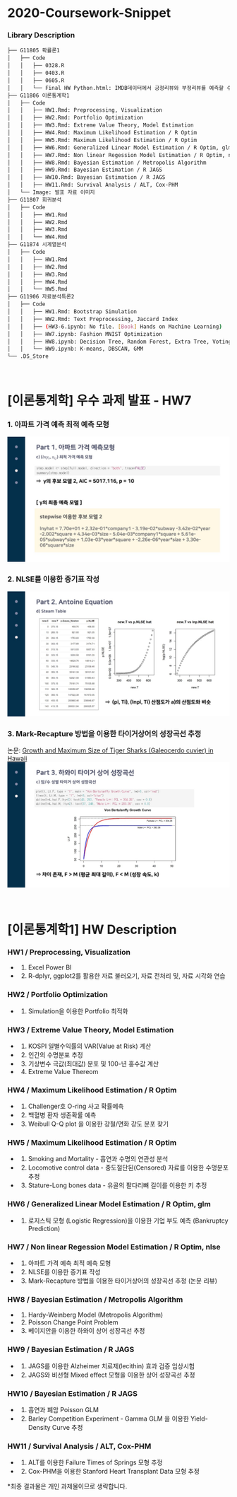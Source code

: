 # 2020-Coursework-Snippet

### Library Description

```bash
├── G11805 확률론1
│   ├── Code
│   │   ├── 0328.R  
│   │   ├── 0403.R
│   │   ├── 0605.R
│   │   └── Final HW Python.html: IMDB데이터에서 긍정리뷰와 부정리뷰를 예측할 수 있는 모델 구축
├── G11806 이론통계학1 
│   ├── Code
│   │   ├── HW1.Rmd: Preprocessing, Visualization
│   │   ├── HW2.Rmd: Portfolio Optimization
│   │   ├── HW3.Rmd: Extreme Value Theory, Model Estimation
│   │   ├── HW4.Rmd: Maximum Likelihood Estimation / R Optim
│   │   ├── HW5.Rmd: Maximum Likelihood Estimation / R Optim
│   │   ├── HW6.Rmd: Generalized Linear Model Estimation / R Optim, glm
│   │   ├── HW7.Rmd: Non linear Regession Model Estimation / R Optim, nlse
│   │   ├── HW8.Rmd: Bayesian Estimation / Metropolis Algorithm
│   │   ├── HW9.Rmd: Bayesian Estimation / R JAGS
│   │   ├── HW10.Rmd: Bayesian Estimation / R JAGS
│   │   ├── HW11.Rmd: Survival Analysis / ALT, Cox-PHM
│   └── Image: 발표 자료 이미지
├── G11807 회귀분석
│   ├── Code
│   │   ├── HW1.Rmd
│   │   ├── HW2.Rmd
│   │   ├── HW3.Rmd
│   │   └── HW4.Rmd
├── G11874 시계열분석
│   ├── Code
│   │   ├── HW1.Rmd
│   │   ├── HW2.Rmd
│   │   ├── HW3.Rmd
│   │   ├── HW4.Rmd
│   │   └── HW5.Rmd
├── G11906 자료분석특론2
│   ├── Code
│   │   ├── HW1.Rmd: Bootstrap Simulation
│   │   ├── HW2.Rmd: Text Preprocessing, Jaccard Index
│   │   ├── (HW3-6.ipynb: No file. [Book] Hands on Machine Learning)
│   │   ├── HW7.ipynb: Fashion MNIST Optimization
│   │   ├── HW8.ipynb: Decision Tree, Random Forest, Extra Tree, Voting
│   │   └── HW9.ipynb: K-means, DBSCAN, GMM
└── .DS_Store
``` 
<br>


# [이론통계학] 우수 과제 발표 - HW7
### 1. 아파트 가격 예측 최적 예측 모형
![image-1](https://github.com/givitallugot/2020-Coursework-Snippet/blob/main/G11806%20%EC%9D%B4%EB%A1%A0%ED%86%B5%EA%B3%84%ED%95%991/Image/%EC%8A%AC%EB%9D%BC%EC%9D%B4%EB%93%9C10.jpeg)
<br>

### 2. NLSE를 이용한 증기표 작성
![image-1](https://github.com/givitallugot/2020-Coursework-Snippet/blob/main/G11806%20%EC%9D%B4%EB%A1%A0%ED%86%B5%EA%B3%84%ED%95%991/Image/%EC%8A%AC%EB%9D%BC%EC%9D%B4%EB%93%9C21.jpeg)
<br>

### 3. Mark-Recapture 방법을 이용한 타이거상어의 성장곡선 추정
논문: [Growth and Maximum Size of Tiger Sharks (Galeocerdo cuvier) in Hawaii][paper-1]
![image-1](https://github.com/givitallugot/2020-Coursework-Snippet/blob/main/G11806%20%EC%9D%B4%EB%A1%A0%ED%86%B5%EA%B3%84%ED%95%991/Image/%EC%8A%AC%EB%9D%BC%EC%9D%B4%EB%93%9C27.jpeg)

[paper-1]: https://journals.plos.org/plosone/article?id=10.1371/journal.pone.0084799

<br>

# [이론통계학1] HW Description

### HW1 / Preprocessing, Visualization
- 1. Excel Power BI
- 2. R-dplyr, ggplot2를 활용한 자료 불러오기, 자료 전처리 및, 자료 시각화 연습

### HW2 / Portfolio Optimization
- 1. Simulation을 이용한 Portfolio 최적화

### HW3 / Extreme Value Theory, Model Estimation
- 1. KOSPI 일별수익률의 VAR(Value at Risk) 계산
- 2. 인간의 수명분포 추정
- 3. 기상변수 극값(최대값) 분포 및 100-년 홍수값 계산
- 4. Extreme Value Thereom

### HW4 / Maximum Likelihood Estimation / R Optim
- 1. Challenger호 O-ring 사고 확률예측
- 2. 백혈병 환자 생존확률 예측
- 3. Weibull Q-Q plot 을 이용한 강철/면화 강도 분포 찾기

### HW5 / Maximum Likelihood Estimation / R Optim
- 1. Smoking and Mortality - 흡연과 수명의 연관성 분석
- 2. Locomotive control data - 중도절단된(Censored) 자료를 이용한 수명분포 추정
- 3. Stature-Long bones data - 유골의 팔다리뼈 길이를 이용한 키 추정

### HW6 / Generalized Linear Model Estimation / R Optim, glm
- 1. 로지스틱 모형 (Logistic Regression)을 이용한 기업 부도 예측 (Bankruptcy Prediction)

### HW7 / Non linear Regession Model Estimation / R Optim, nlse
- 1. 아파트 가격 예측 최적 예측 모형
- 2. NLSE를 이용한 증기표 작성
- 3. Mark-Recapture 방법을 이용한 타이거상어의 성장곡선 추정 (논문 리뷰)

### HW8 / Bayesian Estimation / Metropolis Algorithm
- 1. Hardy-Weinberg Model (Metropolis Algorithm)
- 2. Poisson Change Point Problem
- 3. 베이지안을 이용한 하와이 상어 성장곡선 추정

### HW9 / Bayesian Estimation / R JAGS
- 1. JAGS를 이용한 Alzheimer 치료제(lecithin) 효과 검증 임상시험
- 2. JAGS와 비선형 Mixed effect 모형을 이용한 상어 성장곡선 추정

### HW10 / Bayesian Estimation / R JAGS
- 1. 흡연과 폐암 Poisson GLM
- 2. Barley Competition Experiment - Gamma GLM 을 이용한 Yield-Density Curve 추정

### HW11 / Survival Analysis / ALT, Cox-PHM
- 1. ALT를 이용한 Failure Times of Springs 모형 추정
- 2. Cox-PHM을 이용한 Stanford Heart Transplant Data 모형 추정


*최종 결과물은 개인 과제물이므로 생략합니다.

